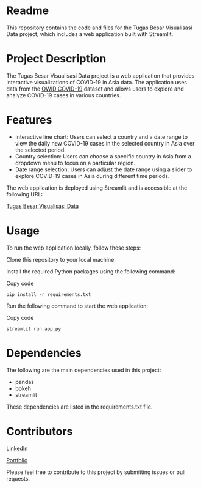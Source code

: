 # Readme
This repository contains the code and files for the Tugas Besar Visualisasi Data project, which includes a web application built with Streamlit.

# Project Description
The Tugas Besar Visualisasi Data project is a web application that provides interactive visualizations of COVID-19 in Asia data. The application uses data from the [OWID COVID-19](https://raw.githubusercontent.com/owid/covid-19-data/master/public/data/owid-covid-data.csv) dataset and allows users to explore and analyze COVID-19 cases in various countries.

# Features
* Interactive line chart: Users can select a country and a date range to view the daily new COVID-19 cases in the selected country in Asia over the selected period.
* Country selection: Users can choose a specific country in Asia from a dropdown menu to focus on a particular region.
* Date range selection: Users can adjust the date range using a slider to explore COVID-19 cases in Asia during different time periods.

The web application is deployed using Streamlit and is accessible at the following URL:

[Tugas Besar Visualisasi Data](https://aburijal26-visdat-tubes-visdat-jau5mo.streamlit.app/)

# Usage
To run the web application locally, follow these steps:

Clone this repository to your local machine.

Install the required Python packages using the following command:

Copy code

```
pip install -r requirements.txt
```

Run the following command to start the web application:

Copy code

```
streamlit run app.py
```

# Dependencies
The following are the main dependencies used in this project:

* pandas
* bokeh
* streamlit

These dependencies are listed in the requirements.txt file.

# Contributors
[LinkedIn](https://www.linkedin.com/in/muhammad-abu-rijal-kusnaedi/)

[Portfolio](https://aburijal26.wixsite.com/portfolio) 

Please feel free to contribute to this project by submitting issues or pull requests.
